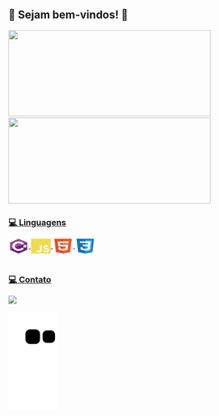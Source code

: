 ## 💜 Sejam bem-vindos! 💜

<div style="display: inline_block">
   <a href="https://github.com/taorodrigueswork">
   <img height="170em" width="400em" src="https://github-readme-stats.vercel.app/api?username=taorodrigueswork&show_icons=true&theme=midnight-purple&include_all_commits=true&count_private=true"/>
   <img height="170em" width="400em" src="https://github-readme-stats.vercel.app/api/top-langs/?username=taorodrigueswork&layout=compact&langs_count=12&theme=midnight-purple"/>
</div>

  ### 💻 Linguagens
<div style="display: inline_block">
   
  <img align="center" alt="Js" height="30" width="40" src="https://github.com/devicons/devicon/blob/master/icons/csharp/csharp-original.svg">
  <img align="center" alt="Js" height="30" width="40" src="https://raw.githubusercontent.com/devicons/devicon/master/icons/javascript/javascript-plain.svg">
  <img align="center" alt="HTML" height="30" width="40" src="https://raw.githubusercontent.com/devicons/devicon/master/icons/html5/html5-original.svg">
  <img align="center" alt="CSS" height="30" width="40" src="https://raw.githubusercontent.com/devicons/devicon/master/icons/css3/css3-original.svg">
</div>
<br>

  ### 💻 Contato

<div>
  <a href="https://www.linkedin.com/in/taorodrigues" target="_blank"><img src="https://img.shields.io/badge/-LinkedIn-%230077B5?style=for-the-badge&logo=linkedin&logoColor=white" target="_blank"></a>
   
  ![Snake animation](https://github.com/taorodrigueswork/taorodrigueswork/blob/output/github-contribution-grid-snake.svg)
   
</div>
